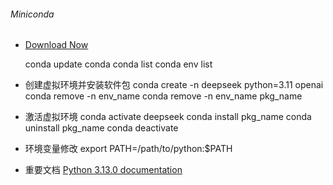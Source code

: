 ###### Miniconda
* [Download Now](https://www.anaconda.com/download/success)

  conda update conda
  conda list
  conda env list
  
* 创建虚拟环境并安装软件包
conda create -n deepseek python=3.11 openai
conda remove -n env_name
conda remove -n env_name pkg_name
* 激活虚拟环境
conda activate deepseek
conda install pkg_name
conda uninstall pkg_name
conda deactivate
* 环境变量修改
export PATH=/path/to/python:$PATH
* 重要文档
[Python 3.13.0 documentation](https://docs.python.org/3.13/index.html)
